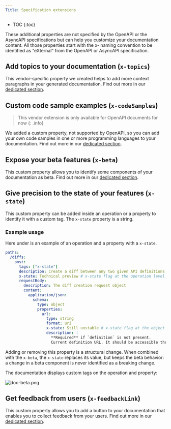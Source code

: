 ```yaml
---
Title: Specification extensions
---
```


- TOC
{:toc}

These additional properties are not specified by the OpenAPI or the AsyncAPI specifications but can help you customize your documentation content. All those properties start with the x- naming convention to be identified as “eXternal” from the OpenAPI or AsyncAPI specification.

## Add topics to your documentation (`x-topics`)

This vendor-specific property we created helps to add more context paragraphs in your generated documentation. Find out more in our [dedicated section](/help/enhance-documentation-content/topics/).

## Custom code sample examples (`x-codeSamples`)

> This vendor extension is only available for OpenAPI documents for now
{: .info}

We added a custom property, not supported by OpenAPI, so you can add your own code samples in one or more programming languages to your documentation. Find out more in our [dedicated section](/help/specification-support/doc-code-samples).

## Expose your beta features (`x-beta`)

This custom property allows you to identify some components of your
documentation as beta. Find out more in our [dedicated
section](/help/specification-support/doc-beta).

## Give precision to the state of your features (`x-state`) 

This custom property can be added inside an operation or a property to identify it with a custom tag.
The `x-state` property is a string.

### Example usage

Here under is an example of an operation and a property with a `x-state`.

```yaml
paths:
  /diffs:
    post:
      tags: ["x-state"]
      description: Create a diff between any two given API definitions
      x-state: Technical preview # x-state flag at the operation level
      requestBody:
        description: The diff creation request object
        content:
          application/json:
            schema:
              type: object
              properties:
                url:
                  type: string
                  format: uri
                  x-state: Still unstable # x-state flag at the object property level
                  description: |
                    **Required** if `definition` is not present.
                    Current definition URL. It should be accessible through HTTP by Bump.sh servers.
```

Adding or removing this property is a structural change.
When combined with the `x-beta`, the `x-state` replaces its value, but keeps the beta behavior: a change in a beta component is never identified as a breaking change.

The documentation displays custom tags on the operation and property:

![doc-beta.png](/images/help/doc-x-state.png)


## Get feedback from users (`x-feedbackLink`)

This custom property allows you to add a button to your documentation that enables you to collect feedback from your users. Find out more in our [dedicated
section](/help/publish-documentation/feedback).